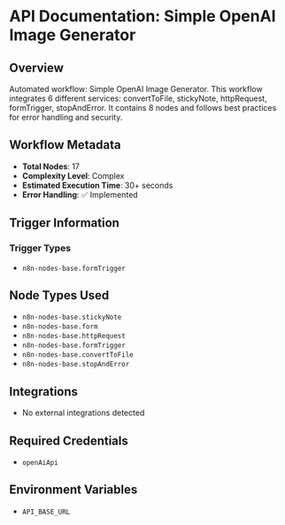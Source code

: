 # API Documentation: Simple OpenAI Image Generator

## Overview
Automated workflow: Simple OpenAI Image Generator. This workflow integrates 6 different services: convertToFile, stickyNote, httpRequest, formTrigger, stopAndError. It contains 8 nodes and follows best practices for error handling and security.

## Workflow Metadata
- **Total Nodes**: 17
- **Complexity Level**: Complex
- **Estimated Execution Time**: 30+ seconds
- **Error Handling**: ✅ Implemented

## Trigger Information
### Trigger Types
- `n8n-nodes-base.formTrigger`

## Node Types Used
- `n8n-nodes-base.stickyNote`
- `n8n-nodes-base.form`
- `n8n-nodes-base.httpRequest`
- `n8n-nodes-base.formTrigger`
- `n8n-nodes-base.convertToFile`
- `n8n-nodes-base.stopAndError`

## Integrations
- No external integrations detected

## Required Credentials
- `openAiApi`

## Environment Variables
- `API_BASE_URL`
